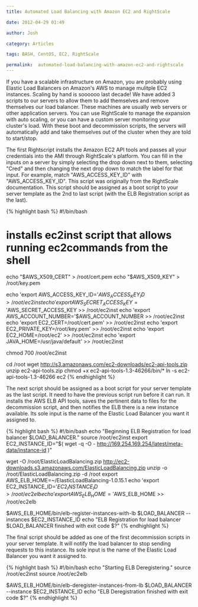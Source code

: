 ```yaml
---
title: Automated Load Balancing with Amazon EC2 and RightScale

date: 2012-04-29 01:49

author: Josh

category: Articles

tags: BASH, CentOS, EC2, RightScale

permalink:  automated-load-balancing-with-amazon-ec2-and-rightscale
---
```

If you have a scalable infrastructure on Amazon, you are probably using
Elastic Load Balancers on Amazon's AWS to manage mulitple EC2 instances.
Scaling by hand is soooooo last decade! We have added 3 scripts to our
servers to allow them to add themselves and remove themselves our load
balancer. These machines are usually web servers or other application
servers. You can use RightScale to manage the expansion with auto
scaling, or you can have a custom server monitoring your cluster's load.
With these boot and decommission scripts, the servers will automatically
add and take themselves out of the cluster when they are told to
start/stop.

The first Rightscript installs the Amazon EC2 API tools and passes all
your credentials into the AMI through RightScale's platform. You can
fill in the inputs on a server by simply selecting the drop down next to
them, selecting "Cred" and then changing the next drop down to match the
label for that input. For example, match "AWS_ACCESS_KEY_ID" with
"AWS_ACCESS_KEY_ID". This script was originally from the RightScale
documentation. This script should be assigned as a boot script to your
server template as the 2nd to last script (with the ELB Registration
script as the last).

{% highlight bash %}
#!/bin/bash
# installs ec2inst script that allows running ec2commands from the shell

echo "$AWS_X509_CERT" > /root/cert.pem
echo "$AWS_X509_KEY" > /root/key.pem

echo 'export AWS_ACCESS_KEY_ID='$AWS_ACCESS_KEY_ID > /root/ec2inst
echo 'export AWS_SECRET_ACCESS_KEY='$AWS_SECRET_ACCESS_KEY >> /root/ec2inst
echo 'export AWS_ACCOUNT_NUMBER='$AWS_ACCOUNT_NUMBER >> /root/ec2inst
echo 'export EC2_CERT=/root/cert.pem' >> /root/ec2inst
echo 'export EC2_PRIVATE_KEY=/root/key.pem' >> /root/ec2inst
echo 'export EC2_HOME=/root/ec2' >> /root/ec2inst
echo 'export JAVA_HOME=/usr/java/default' >> /root/ec2inst

chmod 700 /root/ec2inst

cd /root
wget http://s3.amazonaws.com/ec2-downloads/ec2-api-tools.zip
unzip ec2-api-tools.zip
chmod +x ec2-api-tools-1.3-46266/bin/\*
ln -s ec2-api-tools-1.3-46266 ec2
{% endhighlight %}

The next script should be assigned as a boot script for your server
template as the last script. It need to have the previous script run
before it can run. It installs the AWS ELB API tools, saves the
pertinent data to files for the decommission script, and then notifies
the ELB there is a new instance available. Its sole input is the name of
the Elastic Load Balancer you want it assigned to.

{% highlight bash %}
#!/bin/bash
echo "Beginning ELB Registration for load balancer $LOAD_BALANCER."
source /root/ec2inst
export EC2_INSTANCE_ID="$( wget -q -O - http://169.254.169.254/latest/meta-data/instance-id )"

wget -O /root/ElasticLoadBalancing.zip http://ec2-downloads.s3.amazonaws.com/ElasticLoadBalancing.zip
unzip -o /root/ElasticLoadBalancing.zip -d /root
export AWS_ELB_HOME=~/ElasticLoadBalancing-1.0.15.1
echo 'export EC2_INSTANCE_ID='$EC2_INSTANCE_ID > /root/ec2elb
echo 'export AWS_ELB_HOME='$AWS_ELB_HOME >> /root/ec2elb

$AWS_ELB_HOME/bin/elb-register-instances-with-lb $LOAD_BALANCER --instances $EC2_INSTANCE_ID
echo "ELB Registration for load balancer $LOAD_BALANCER finished with exit code $?"
{% endhighlight %}

The final script should be added as one of the first decommission
scripts in your server template. It will notify the load balancer to
stop sending requests to this instance. Its sole input is the name of
the Elastic Load Balancer you want it assigned to.

{% highlight bash %}
#!/bin/bash
echo "Starting ELB Deregistering."
source /root/ec2inst
source /root/ec2elb

$AWS_ELB_HOME/bin/elb-deregister-instances-from-lb $LOAD_BALANCER --instance $EC2_INSTANCE_ID
echo "ELB Deregistration finished with exit code $?"
{% endhighlight %}
